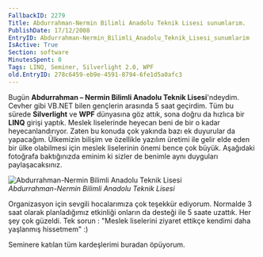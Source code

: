 ```yaml
---
FallbackID: 2279
Title: Abdurrahman-Nermin Bilimli Anadolu Teknik Lisesi sunumlarım.
PublishDate: 17/12/2008
EntryID: Abdurrahman-Nermin_Bilimli_Anadolu_Teknik_Lisesi_sunumlarim
IsActive: True
Section: software
MinutesSpent: 0
Tags: LINQ, Seminer, Silverlight 2.0, WPF
old.EntryID: 278c6459-eb9e-4591-8794-6fe1d5a0afc3
---
```

Bugün **Abdurrahman – Nermin Bilimli Anadolu Teknik Lisesi**'ndeydim.
Cevher gibi VB.NET bilen gençlerin arasında 5 saat geçirdim. Tüm bu
sürede **Silverlight** ve **WPF** dünyasına göz attık, sona doğru da
hızlıca bir **LINQ** girişi yaptık. Meslek liselerinde heyecan beni de
bir o kadar heyecanlandırıyor. Zaten bu konuda çok yakında bazı ek
duyurular da yapacağım. Ülkemizin bilişim ve özellikle yazılım üretimi
ile gelir elde eden bir ülke olabilmesi için meslek liselerinin önemi
bence çok büyük. Aşağıdaki fotoğrafa baktığınızda eminim ki sizler de
benimle aynı duyguları paylaşacaksınız.

![Abdurrahman-Nermin Bilimli Anadolu Teknik
Lisesi](media/Abdurrahman-Nermin_Bilimli_Anadolu_Teknik_Lisesi_sunumlarim/17122008_1.jpg)\
*Abdurrahman-Nermin Bilimli Anadolu Teknik Lisesi*

Organizasyon için sevgili hocalarımıza çok teşekkür ediyorum. Normalde 3
saat olarak planladığımız etkinliği onların da desteği ile 5 saate
uzattık. Her şey çok güzeldi. Tek sorun : "Meslek liselerini ziyaret
ettikçe kendimi daha yaşlanmış hissetmem" :)

Seminere katılan tüm kardeşlerimi buradan öpüyorum.


